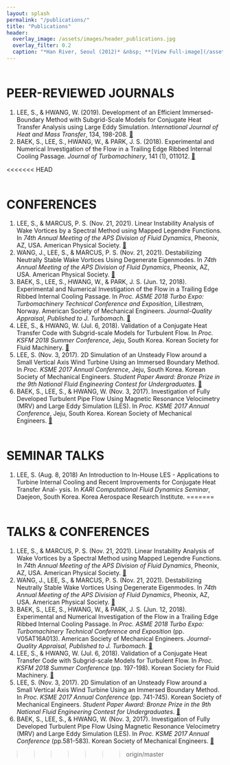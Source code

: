 ```yaml
---
layout: splash
permalink: "/publications/"
title: "Publications"
header:
  overlay_image: /assets/images/header_publications.jpg
  overlay_filter: 0.2
  caption: "*Han River, Seoul (2012)* &nbsp; **[View Full-image](/assets/photographs/hangang_at_dongjak_seoul_2012.jpg)**"
---
```


# PEER-REVIEWED JOURNALS

1. LEE, S., & HWANG, W. (2019). Development of an Efficient Immersed-Boundary Method with Subgrid-Scale Models for Conjugate Heat Transfer Analysis using Large Eddy Simulation. *International Journal of Heat and Mass Transfer*, 134, 198-208. [:link:](https://doi.org/10.1016/j.ijheatmasstransfer.2019.01.019)
2. BAEK, S., LEE, S., HWANG, W., & PARK, J. S. (2018). Experimental and Numerical Investigation of the Flow in a Trailing Edge Ribbed Internal Cooling Passage. *Journal of Turbomachinery*, 141 (1), 011012. [:link:](https://doi.org/10.1115/1.4041868)


<<<<<<< HEAD
# CONFERENCES

1. LEE, S., & MARCUS, P. S. (Nov. 21, 2021). Linear Instability Analysis of Wake Vortices by a Spectral Method using Mapped Legendre Functions. In *74th Annual Meeting of the APS Division of Fluid Dynamics*, Pheonix, AZ, USA. American Physical Society. [:link:](https://meetings.aps.org/Meeting/DFD21/Session/E24.1)
2. WANG, J., LEE, S., & MARCUS, P. S. (Nov. 21, 2021). Destabilizing Neutrally Stable Wake Vortices Using Degenerate Eigenmodes. In *74th Annual Meeting of the APS Division of Fluid Dynamics*, Pheonix, AZ, USA. American Physical Society. [:link:](https://meetings.aps.org/Meeting/DFD21/Session/E24.3)
3. BAEK, S., LEE, S., HWANG, W., & PARK, J. S. (Jun. 12, 2018). Experimental and Numerical Investigation of the Flow in a Trailing Edge Ribbed Internal Cooling Passage. In *Proc. ASME 2018 Turbo Expo: Turbomachinery Technical Conference and Exposition*, Lillestrøm, Norway. American Society of Mechanical Engineers. *Journal-Quality Appraisal, Published to J. Turbomach.* [:link:](https://doi.org/10.1115/GT2018-76741)
4. LEE, S., & HWANG, W. (Jul. 6, 2018). Validation of a Conjugate Heat Transfer Code with Subgrid-scale Models for Turbulent Flow. In *Proc. KSFM 2018 Summer Conference*, Jeju, South Korea. Korean Society for Fluid Machinery. [:link:](http://www.dbpia.co.kr/journal/articleDetail?nodeId=NODE07536688&language=ko_KR)
5. LEE, S. (Nov. 3, 2017). 2D Simulation of an Unsteady Flow around a Small Vertical Axis Wind Turbine Using an Immersed Boundary Method. In *Proc. KSME 2017 Annual Conference*, Jeju, South Korea. Korean Society of Mechanical Engineers. *Student Paper Award: Bronze Prize in the 9th National Fluid Engineering Contest for Undergraduates*. [:link:](http://www.dbpia.co.kr/journal/articleDetail?nodeId=NODE07287580&language=ko_KR#)
6. BAEK, S., LEE, S., & HWANG, W. (Nov. 3, 2017). Investigation of Fully Developed Turbulent Pipe Flow Using Magnetic Resonance Velocimetry (MRV) and Large Eddy Simulation (LES). In *Proc. KSME 2017 Annual Conference*, Jeju, South Korea. Korean Society of Mechanical Engineers. [:link:](http://www.dbpia.co.kr/journal/articleDetail?nodeId=NODE07287540&language=ko_KR#)

# SEMINAR TALKS

1. LEE, S. (Aug. 8, 2018) An Introduction to In-House LES - Applications to Turbine Internal Cooling and Recent Improvements for Conjugate Heat Transfer Anal-
ysis. In *KARI Computational Fluid Dynamics Seminar*, Daejeon, South Korea. Korea Aerospace Research Institute.
=======
# TALKS & CONFERENCES

1. LEE, S., & MARCUS, P. S. (Nov. 21, 2021). Linear Instability Analysis of Wake Vortices by a Spectral Method using Mapped Legendre Functions. In *74th Annual Meeting of the APS Division of Fluid Dynamics*, Pheonix, AZ, USA. American Physical Society. [:link:](https://meetings.aps.org/Meeting/DFD21/Session/E24.1)
2. WANG, J., LEE, S., & MARCUS, P. S. (Nov. 21, 2021). Destabilizing Neutrally Stable Wake Vortices Using Degenerate Eigenmodes. In *74th Annual Meeting of the APS Division of Fluid Dynamics*, Pheonix, AZ, USA. American Physical Society. [:link:](https://meetings.aps.org/Meeting/DFD21/Session/E24.3)
3. BAEK, S., LEE, S., HWANG, W., & PARK, J. S. (Jun. 12, 2018). Experimental and Numerical Investigation of the Flow in a Trailing Edge Ribbed Internal Cooling Passage. In *Proc. ASME 2018 Turbo Expo: Turbomachinery Technical Conference and Exposition* (pp. V05AT16A013). American Society of Mechanical Engineers. *Journal-Quality Appraisal, Published to J. Turbomach.* [:link:](https://doi.org/10.1115/GT2018-76741)
4. LEE, S., & HWANG, W. (Jul. 6, 2018). Validation of a Conjugate Heat Transfer Code with Subgrid-scale Models for Turbulent Flow. In *Proc. KSFM 2018 Summer Conference* (pp. 197-198). Korean Society for Fluid Machinery. [:link:](http://www.dbpia.co.kr/journal/articleDetail?nodeId=NODE07536688&language=ko_KR)
5. LEE, S. (Nov. 3, 2017). 2D Simulation of an Unsteady Flow around a Small Vertical Axis Wind Turbine Using an Immersed Boundary Method. In *Proc. KSME 2017 Annual Conference* (pp. 741-745). Korean Society of Mechanical Engineers. *Student Paper Award: Bronze Prize in the 9th National Fluid Engineering Contest for Undergraduates*. [:link:](http://www.dbpia.co.kr/journal/articleDetail?nodeId=NODE07287580&language=ko_KR#)
6. BAEK, S., LEE, S., & HWANG, W. (Nov. 3, 2017). Investigation of Fully Developed Turbulent Pipe Flow Using Magnetic Resonance Velocimetry (MRV) and Large Eddy Simulation (LES). In *Proc. KSME 2017 Annual Conference* (pp.581-583). Korean Society of Mechanical Engineers. [:link:](http://www.dbpia.co.kr/journal/articleDetail?nodeId=NODE07287540&language=ko_KR#)
>>>>>>> origin/master

<style type="text/css">
h1 {
	margin-top:2em;
}
h3 {
	margin-top:0.5em;
}
</style>